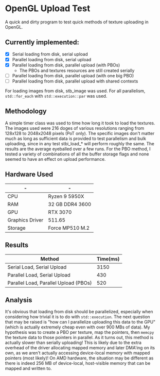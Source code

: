 # OpenGL Upload Test

A quick and dirty program to test quick methods of texture uploading in OpenGL.

## Currently implemented:

- [x] Serial loading from disk, serial upload
- [x] Parallel loading from disk, serial upload
- [x] Parallel loading from disk, parallel upload (with PBOs)
    - The PBOs and textures resources are still created serially
- [ ] Parallel loading from disk, parallel upload (with one big PBO)
- [ ] Parallel loading from disk, parallel upload with shared contexts

For loading images from disk, stb_image was used. For all parallelism, `std::for_each` with `std::execution::par` was used.

## Methodology

A simple timer class was used to time how long it took to load the textures.
The images used were 216 doges of various resolutions ranging from 128x128 to 2048x2048 pixels (PoT only).
The specific images don't matter much as long as sufficient data is provided to test parallelism and bulk uploading, since in any test stbi_load_* will perform roughly the same.
The results are the average eyeballed over a few runs.
For the PBO method, I tested a variety of combinations of all the buffer storage flags and none seemed to have an effect on upload performance.

## Hardware Used

| - | - |
| - | - |
| CPU | Ryzen 9 5950X |
| RAM | 32 GB DDR4 3600 |
| GPU | RTX 3070 |
| Graphics Driver | 511.65 |
| Storage | Force MP510 M.2 |

## Results

| Method | Time(ms) |
| - | - |
| Serial Load, Serial Upload | 3150 |
| Parallel Load, Serial Upload | 430 |
| Parallel Load, Parallel Upload (PBOs) | 520 |

## Analysis

It's obvious that loading from disk should be parallelized, especially when considering how trivial it is to do with `std::execution`.
The next question that may be raised is "how can I parallelize uploading this data to the GPU" (which is actually extremely cheap even with over 900 MBs of data).
My hypothesis was to create a PBO per texture, map the pointers, then `memcpy` the texture data to those pointers in parallel.
As it turns out, this method is actually slower than serially uploading!
This is likely due to the extra overhead of the driver allocating mapped memory and later DMA'ing on its own, as we aren't actually accessing device-local memory with mapped pointers (most likely)!
On AMD hardware, the situation may be different as there is indeed 256 MB of device-local, host-visible memory that can be mapped and written to.